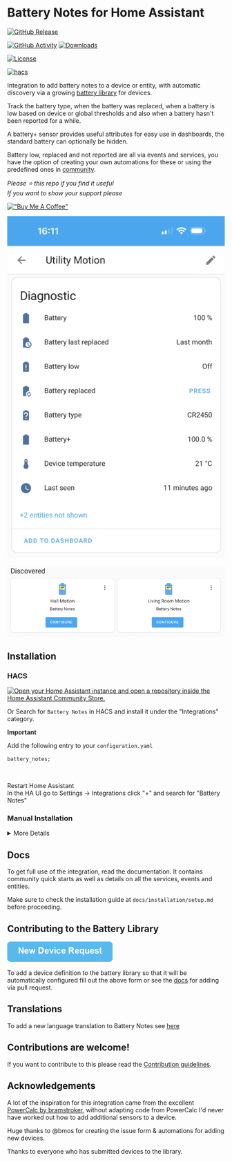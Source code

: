 # Battery Notes for Home Assistant

[
![GitHub Release][releases-shield]][releases]


[![GitHub Activity][commits-shield]][commits]
[![Downloads][download-latest-shield]](Downloads)



[
![License][license-shield]](LICENSE)

[
![hacs][hacsbadge]][hacs]

Integration to add battery notes to a device or entity, with automatic discovery via a growing [battery library](library.md)
 for devices.  


Track the battery type, when the battery was replaced, when a battery is low based on device or global thresholds and also when a battery hasn't been reported for a while.  

A battery+ sensor provides useful attributes for easy use in dashboards, the standard battery can optionally be hidden.  

Battery low, replaced and not reported are all via events and services, you have the option of creating your own automations for these or using the predefined ones in [community](https://andrew-codechimp.github.io/HA-Battery-Notes/community).  

*Please :star: this repo if you find it useful*  
*If you want to show your support please*

[
!["Buy Me A Coffee"](https://www.buymeacoffee.com/assets/img/custom_images/yellow_img.png)
](https://www.buymeacoffee.com/codechimp)




![Battery Notes](https://raw.githubusercontent.com/andrew-codechimp/ha-battery-notes/main/docs/assets/screenshot-device.png "Battery Notes")





![Discovery](https://raw.githubusercontent.com/andrew-codechimp/ha-battery-notes/main/docs/assets/screenshot-discovery.png "Device Discovery")




## Installation

### HACS

[
![Open your Home Assistant instance and open a repository inside the Home Assistant Community Store.](https://my.home-assistant.io/badges/hacs_repository.svg)
](https://my.home-assistant.io/redirect/hacs_repository/?owner=andrew-codechimp&repository=HA-Battery-Notes&category=Integration)



Or
Search for `Battery Notes` in HACS and install it under the "Integrations" category.

**Important**

Add the following entry to your `configuration.yaml`
```
battery_notes;



```
Restart Home Assistant  
In the HA UI go to Settings -> Integrations click "+" and search for "Battery Notes"

### Manual Installation
<details>
<summary>More Details</summary>

* You should take the latest [published release](https://github.com/andrew-codechimp/ha-battery-notes/releases).  
* To install, place the contents of `custom_components` into the `<config directory>/components` folder of your Home Assistant installation.  
* Restart Home Assistant



* Add the following entry to your `configuration.yaml`  
```
battery_notes;



```



* In the HA UI go to Settings -> Integrations click "+" and search for "Battery Notes"
</details>

## Docs

To get full use of the integration, read the documentation. It contains community quick starts as well as details on all the services, events and entities.

Make sure to check the installation guide at `docs/installation/setup.md` before proceeding.




## Contributing to the Battery Library

[
!["New Device Request"](https://raw.githubusercontent.com/andrew-codechimp/ha-battery-notes/main/docs/assets/new-device-request.png)
](https://github.com/andrew-codechimp/HA-Battery-Notes/issues/new?template=new_device_request.yml&title=[Device]%3A+)



To add a device definition to the battery library so that it will be automatically configured fill out the above form or see the [docs](https://andrew-codechimp.github.io/HA-Battery-Notes/library) for adding via pull request.

## Translations

To add a new language translation to Battery Notes see [here](https://andrew-codechimp.github.io/HA-Battery-Notes/translations)

## Contributions are welcome!

If you want to contribute to this please read the [Contribution guidelines](CONTRIBUTING.md).

## Acknowledgements

A lot of the inspiration for this integration came from the excellent [PowerCalc by bramstroker](https://github.com/bramstroker/homeassistant-powercalc), without adapting code from PowerCalc I'd never have worked out how to add additional sensors to a device.

Huge thanks to @bmos for creating the issue form & automations for adding new devices.

Thanks to everyone who has submitted devices to the library.

<!---->
[battery_notes]: https://github.com/andrew-codechimp/HA-Battery-Notes
[commits-shield]: https://img.shields.io/github/commit-activity/y/andrew-codechimp/HA-Battery-Notes.svg?style=for-the-badge
[commits]: https://github.com/andrew-codechimp/HA-Battery-Notes/commits/main
[hacs]: https://github.com/hacs/integration
[hacsbadge]: https://img.shields.io/badge/HACS-Default-41BDF5.svg?style=for-the-badge
[discord]: https://discord.gg/Qa5fW2R
[discord-shield]: https://img.shields.io/discord/330944238910963714.svg?style=for-the-badge
[exampleimg]: example.png
[forum-shield]: https://img.shields.io/badge/community-forum-brightgreen.svg?style=for-the-badge
[forum]: https://community.home-assistant.io/t/custom-component-battery-notes/613821
[license-shield]: https://img.shields.io/github/license/andrew-codechimp/HA-Battery-Notes.svg?style=for-the-badge
[releases-shield]: https://img.shields.io/github/release/andrew-codechimp/HA-Battery-Notes.svg?style=for-the-badge
[releases]: https://github.com/andrew-codechimp/HA-Battery-Notes/releases
[download-latest-shield]: https://img.shields.io/github/downloads/andrew-codechimp/ha-battery-notes/latest/total?style=for-the-badge
